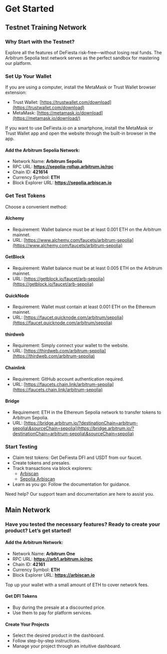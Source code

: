 # Get Started

## Testnet Training Network

### Why Start with the Testnet?

Explore all the features of DeFiesta risk-free—without losing real funds. The Arbitrum Sepolia test network serves as the perfect sandbox for mastering our platform.

### Set Up Your Wallet

If you are using a computer, install the MetaMask or Trust Wallet browser extension:

* Trust Wallet: [https://trustwallet.com/download](https://trustwallet.com/download)
* MetaMask: [https://metamask.io/download](https://metamask.io/download/)

If you want to use DeFiesta.io on a smartphone, install the MetaMask or Trust Wallet app and open the website through the built-in browser in the app.

#### Add the Arbitrum **Sepolia Network**:

* Network Name: **Arbitrum Sepolia**
* RPC URL: **https://sepolia-rollup.arbitrum.io/rpc**
* Chain ID: **421614**
* Currency Symbol: **ETH**
* Block Explorer URL: **https://sepolia.arbiscan.io**

### Get Test Tokens

Choose a convenient method:

#### Alchemy

* Requirement: Wallet balance must be at least 0.001 ETH on the Arbitrum mainnet.
* URL: [https://www.alchemy.com/faucets/arbitrum-sepolia](https://www.alchemy.com/faucets/arbitrum-sepolia)

#### GetBlock

* Requirement: Wallet balance must be at least 0.005 ETH on the Arbitrum mainnet.
* URL: [https://getblock.io/faucet/arb-sepolia](https://getblock.io/faucet/arb-sepolia)

#### QuickNode

* Requirement: Wallet must contain at least 0.001 ETH on the Ethereum mainnet.
* URL: [https://faucet.quicknode.com/arbitrum/sepolia](https://faucet.quicknode.com/arbitrum/sepolia)

#### thirdweb

* Requirement: Simply connect your wallet to the website.
* URL: [https://thirdweb.com/arbitrum-sepolia](https://thirdweb.com/arbitrum-sepolia)

#### Chainlink

* Requirement: GitHub account authentication required.
* URL: [https://faucets.chain.link/arbitrum-sepolia](https://faucets.chain.link/arbitrum-sepolia)

#### Bridge

* Requirement: ETH in the Ethereum Sepolia network to transfer tokens to Arbitrum Sepolia.
* URL: [https://bridge.arbitrum.io/?destinationChain=arbitrum-sepolia\&sourceChain=sepolia](https://bridge.arbitrum.io/?destinationChain=arbitrum-sepolia\&sourceChain=sepolia)

### Start Testing

* Claim test tokens: Get DeFiesta DFI and USDT from our faucet.
* Create tokens and presales.
* Track transactions via block explorers:
  * [Arbiscan](https://arbiscan.io)
  * [Sepolia Arbiscan](https://sepolia.arbiscan.io)
* Learn as you go: Follow the documentation for guidance.

Need help? Our support team and documentation are here to assist you.

## Main Network

### Have you tested the necessary features? Ready to create your product? Let’s get started!

#### Add the Arbitrum Network:

* Network Name: **Arbitrum One**
* RPC URL: **https://arb1.arbitrum.io/rpc**
* Chain ID: **42161**
* Currency Symbol: **ETH**
* Block Explorer URL: **https://arbiscan.io**

Top up your wallet with a small amount of ETH to cover network fees.

#### Get DFI Tokens

* Buy during the presale at a discounted price.
* Use them to pay for platform services.

#### Create Your Projects

* Select the desired product in the dashboard.
* Follow step-by-step instructions.
* Manage your project through an intuitive dashboard.
